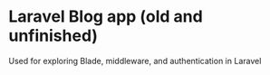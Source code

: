 # Laravel Blog app (old and unfinished)

Used for exploring Blade, middleware, and authentication in Laravel
